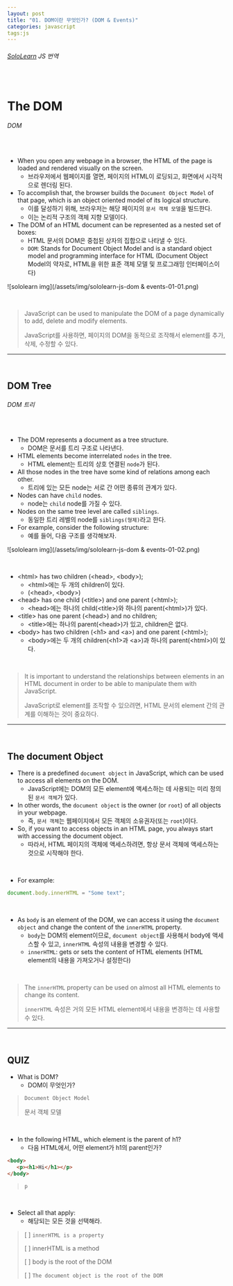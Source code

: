 ```yaml
---
layout: post
title: "01. DOM이란 무엇인가? (DOM & Events)"
categories: javascript
tags:js
---
```


###### [SoloLearn](https://www.sololearn.com) JS 번역

<br>

# The DOM

###### DOM

<br>

- When you open any webpage in a browser, the HTML of the page is loaded and rendered visually on the screen.
  - 브라우저에서 웹페이지를 열면, 페이지의 HTML이 로딩되고, 화면에서 시각적으로 렌더링 된다.
- To accomplish that, the browser builds the `Document Object Model` of that page, which is an object oriented model of its logical structure.
  - 이를 달성하기 위해, 브라우저는 해당 페이지의 `문서 객체 모델`을 빌드한다.
  - 이는 논리적 구조의 객체 지향 모델이다.
- The DOM of an HTML document can be represented as a nested set of boxes:
  - HTML 문서의 DOM은 중첩된 상자의 집합으로 나타낼 수 있다.
  - `DOM`: Stands for Document Object Model and is a standard object model and programming interface for HTML (Document Object Model의 약자로, HTML을 위한 표준 객체 모델 및 프로그래밍 인터페이스이다)

![sololearn img](/assets/img/sololearn-js-dom & events-01-01.png)

<br>

> JavaScript can be used to manipulate the DOM of a page dynamically to add, delete and modify elements.
>
> JavaScript를 사용하면, 페이지의 DOM을 동적으로 조작해서 element를 추가, 삭제, 수정할 수 있다.

------

<br>

## DOM Tree

###### DOM 트리

<br>

- The DOM represents a document as a tree structure.
  - DOM은 문서를 트리 구조로 나타낸다.
- HTML elements become interrelated `nodes` in the tree.
  - HTML element는 트리의 상호 연결된 `node`가 된다.
- All those nodes in the tree have some kind of relations among each other.
  - 트리에 있는 모든 node는 서로 간 어떤 종류의 관계가 있다.
- Nodes can have `child` nodes.
  - node는 `child` node를 가질 수 있다.
- Nodes on the same tree level are called `siblings`.
  - 동일한 트리 레벨의 node를 `siblings(형제)`라고 한다.
- For example, consider the following structure:
  - 예를 들어, 다음 구조를 생각해보자.

![sololearn img](/assets/img/sololearn-js-dom & events-01-02.png)

<br>

- \<html> has two children (\<head>, \<body>);
  - \<html>에는 두 개의 children이 있다. 
  - (\<head>, \<body>)
- \<head> has one child (\<title>) and one parent (\<html>);
  - \<head>에는 하나의 child(\<title>)와 하나의 parent(\<html>)가 있다.
- \<title> has one parent (\<head>) and no children;
  - \<title>에는 하나의 parent(\<head>)가 있고, children은 없다.
- \<body> has two children (\<h1> and \<a>) and one parent (\<html>);
  - \<body>에는 두 개의 children(\<h1>과 \<a>)과 하나의 parent(\<html>)이 있다.

<br>

> It is important to understand the relationships between elements in an HTML document in order to be able to manipulate them with JavaScript.
>
> JavaScript로 element를 조작할 수 있으려면, HTML 문서의 element 간의 관계를 이해하는 것이 중요하다.

------

<br>

## The document Object

- There is a predefined `document object` in JavaScript, which can be used to access all elements on the DOM.
  - JavaScript에는 DOM의 모든 element에 액세스하는 데 사용되는 미리 정의된 `문서 객체`가 있다.
- In other words, the `document object` is the owner (or `root`) of all objects in your webpage.
  - 즉, `문서 객체`는 웹페이지에서 모든 객체의 소유권자(또는 `root`)이다.
- So, if you want to access objects in an HTML page, you always start with accessing the document object.
  - 따라서, HTML 페이지의 객체에 액세스하려면, 항상 문서 객체에 액세스하는 것으로 시작해야 한다.

<br>

- For example:

```js
document.body.innerHTML = "Some text";
```

<br>

- As `body` is an element of the DOM, we can access it using the `document object` and change the content of the `innerHTML` property.
  - `body`는 DOM의 element이므로, `document object`를 사용해서 body에 액세스할 수 있고, `innerHTML` 속성의 내용을 변경할 수 있다.
  - `innerHTML`: gets or sets the content of HTML elements (HTML element의 내용을 가져오거나 설정한다)

<br>

> The `innerHTML` property can be used on almost all HTML elements to change its content.
>
> `innerHTML` 속성은 거의 모든 HTML element에서 내용을 변경하는 데 사용할 수 있다.

------

<br>

## QUIZ

- What is DOM?
  - DOM이 무엇인가?

> `Document Object Model`
>
> 문서 객체 모델

<br>

- In the following HTML, which element is the parent of h1?
  - 다음 HTML에서, 어떤 element가 h1의 parent인가?

```html
<body>
   <p><h1>Hi</h1></p>
</body>
```

> `p`

<br>

- Select all that apply:
  - 해당되는 모든 것을 선택해라.

> [ ] `innerHTML is a property`
>
> [ ] innerHTML is a method
>
> [ ] body is the root of the DOM
>
> [ ] `The document object is the root of the DOM`

<br>
